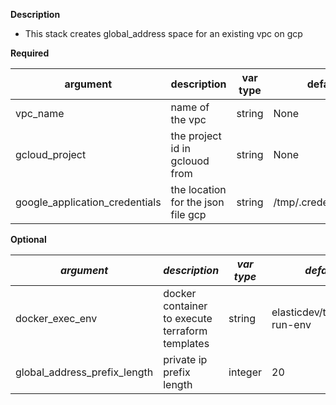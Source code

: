 **Description**

  - This stack creates global_address space for an existing vpc on gcp

**Required**

| argument      | description                            | var type | default      |
| ------------- | -------------------------------------- | -------- | ------------ |
| vpc_name   | name of the vpc                 | string   | None         |
| gcloud_project      | the project id in gclouod from      | string   | None         |
| google_application_credentials      | the location for the json file gcp      | string     | /tmp/.credentials.json         |

**Optional**

| *argument*           | *description*                            | *var type* |  *default*      |
| ------------- | -------------------------------------- | -------- | ------------ |
| docker_exec_env      | docker container to execute terraform templates    | string   | elasticdev/terraform-run-env         |
| global_address_prefix_length      | private ip prefix length    | integer   | 20         |
